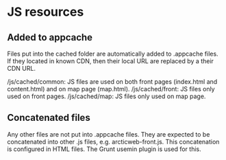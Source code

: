 JS resources
=========

## Added to appcache
Files put into the cached folder are automatically added to .appcache files. If they located in known CDN, then their local URL are replaced by a their CDN URL.

/js/cached/common: JS files are used on both front pages (index.html and content.html) and on map page (map.html).
/js/cached/front: JS files only used on front pages.
/js/cached/map: JS files only used on map page.

## Concatenated files
Any other files are not put into .appcache files. They are expected to be concatenated into other .js files, e.g. arcticweb-front.js. This concatenation is configured in HTML files. The Grunt usemin plugin is used for this.



